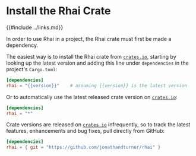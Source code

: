 Install the Rhai Crate
=====================

{{#include ../links.md}}

In order to use Rhai in a project, the Rhai crate must first be made a dependency.

The easiest way is to install the Rhai crate from [`crates.io`](https:/crates.io/crates/rhai/),
starting by looking up the latest version and adding this line under `dependencies` in the project's `Cargo.toml`:

```toml
[dependencies]
rhai = "{{version}}"    # assuming {{version}} is the latest version
```

Or to automatically use the latest released crate version on [`crates.io`](https:/crates.io/crates/rhai/):

```toml
[dependencies]
rhai = "*"
```

Crate versions are released on [`crates.io`](https:/crates.io/crates/rhai/) infrequently,
so to track the latest features, enhancements and bug fixes, pull directly from GitHub:

```toml
[dependencies]
rhai = { git = "https://github.com/jonathandturner/rhai" }
```

